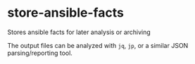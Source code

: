 # store-ansible-facts

Stores ansible facts for later analysis or archiving

The output files can be analyzed with `jq`, `jp`, or a similar JSON parsing/reporting tool.
